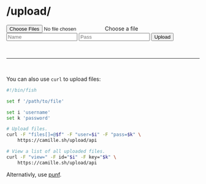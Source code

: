 # /upload/

<form enctype="multipart/form-data" method="post" action="/upload/api">
	<label id="upload-container" for="file">
		<input id="file" type="file" name="files[]" multiple/>
		<span>Choose a file</span>
	</label>
	<br>
	<input placeholder="Name" type="text" name="user" required/>
	<input placeholder="Pass" type="password" name="pass" required/>
	<input type="submit" name="upload" value="Upload"/>
</form>
<br>


---
<br>

You can also use `curl` to upload files:

```bash
#!/bin/fish

set f '/path/to/file'

set i 'username'
set k 'password'

# Upload files.
curl -F "files[]=@$f" -F "user=$i" -F "pass=$k" \
	https://camille.sh/upload/api

# View a list of all uploaded files.
curl -F "view=" -F id="$i" -F key="$k" \
	https://camille.sh/upload/api
```

Alternativly, use [punf](https://github.com/onodera-punpun/punf).
